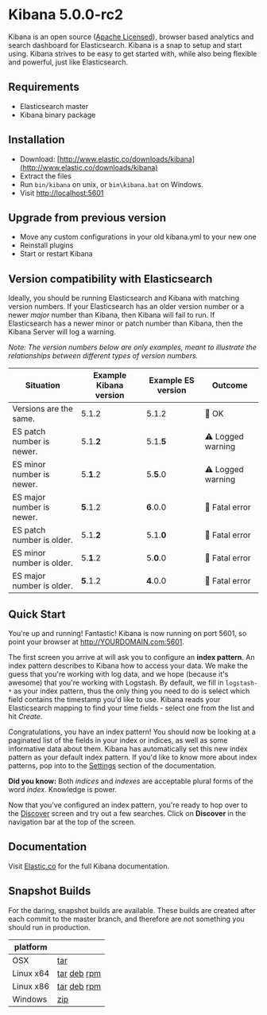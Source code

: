 # Kibana 5.0.0-rc2

Kibana is an open source ([Apache Licensed](https://github.com/elastic/kibana/blob/master/LICENSE.md)), browser based analytics and search dashboard for Elasticsearch. Kibana is a snap to setup and start using. Kibana strives to be easy to get started with, while also being flexible and powerful, just like Elasticsearch.

## Requirements

- Elasticsearch master
- Kibana binary package

## Installation

* Download: [http://www.elastic.co/downloads/kibana](http://www.elastic.co/downloads/kibana)
* Extract the files
* Run `bin/kibana` on unix, or `bin\kibana.bat` on Windows.
* Visit [http://localhost:5601](http://localhost:5601)

## Upgrade from previous version

* Move any custom configurations in your old kibana.yml to your new one
* Reinstall plugins
* Start or restart Kibana

## Version compatibility with Elasticsearch

Ideally, you should be running Elasticsearch and Kibana with matching version numbers. If your Elasticsearch has an older version number or a newer _major_ number than Kibana, then Kibana will fail to run. If Elasticsearch has a newer minor or patch number than Kibana, then the Kibana Server will log a warning.

_Note: The version numbers below are only examples, meant to illustrate the relationships between different types of version numbers._

| Situation                 | Example Kibana version     | Example ES version | Outcome |
| ------------------------- | -------------------------- |------------------- | ------- |
| Versions are the same.    | 5.1.2                      | 5.1.2              | 💚 OK      |
| ES patch number is newer. | 5.1.__2__                  | 5.1.__5__          | ⚠️ Logged warning      |
| ES minor number is newer. | 5.__1__.2                  | 5.__5__.0          | ⚠️ Logged warning      |
| ES major number is newer. | __5__.1.2                  | __6__.0.0          | 🚫 Fatal error      |
| ES patch number is older. | 5.1.__2__                  | 5.1.__0__          | 🚫 Fatal error      |
| ES minor number is older. | 5.__1__.2                  | 5.__0__.0          | 🚫 Fatal error      |
| ES major number is older. | __5__.1.2                  | __4__.0.0          | 🚫 Fatal error      |

## Quick Start

You're up and running! Fantastic! Kibana is now running on port 5601, so point your browser at http://YOURDOMAIN.com:5601.

The first screen you arrive at will ask you to configure an **index pattern**. An index pattern describes to Kibana how to access your data. We make the guess that you're working with log data, and we hope (because it's awesome) that you're working with Logstash. By default, we fill in `logstash-*` as your index pattern, thus the only thing you need to do is select which field contains the timestamp you'd like to use. Kibana reads your Elasticsearch mapping to find your time fields - select one from the list and hit *Create*.

Congratulations, you have an index pattern! You should now be looking at a paginated list of the fields in your index or indices, as well as some informative data about them. Kibana has automatically set this new index pattern as your default index pattern. If you'd like to know more about index patterns, pop into to the [Settings](#settings) section of the documentation.

**Did you know:** Both *indices* and *indexes* are acceptable plural forms of the word *index*. Knowledge is power.

Now that you've configured an index pattern, you're ready to hop over to the [Discover](#discover) screen and try out a few searches. Click on **Discover** in the navigation bar at the top of the screen.

## Documentation

Visit [Elastic.co](http://www.elastic.co/guide/en/kibana/current/index.html) for the full Kibana documentation.

## Snapshot Builds

For the daring, snapshot builds are available. These builds are created after each commit to the master branch, and therefore are not something you should run in production.

| platform |  |
| --- | --- |
| OSX | [tar](http://download.elastic.co/kibana/kibana-snapshot/kibana-5.0.0-rc2-SNAPSHOT-darwin-x86_64.tar.gz) |
| Linux x64 | [tar](http://download.elastic.co/kibana/kibana-snapshot/kibana-5.0.0-rc2-SNAPSHOT-linux-x86_64.tar.gz) [deb](https://download.elastic.co/kibana/kibana-snapshot/kibana-5.0.0-rc2-SNAPSHOT-amd64.deb) [rpm](https://download.elastic.co/kibana/kibana-snapshot/kibana-5.0.0-rc2-SNAPSHOT-x86_64.rpm) |
| Linux x86 | [tar](http://download.elastic.co/kibana/kibana-snapshot/kibana-5.0.0-rc2-SNAPSHOT-linux-x86.tar.gz) [deb](https://download.elastic.co/kibana/kibana-snapshot/kibana-5.0.0-rc2-SNAPSHOT-i386.deb) [rpm](https://download.elastic.co/kibana/kibana-snapshot/kibana-5.0.0-rc2-SNAPSHOT-i686.rpm) |
| Windows | [zip](http://download.elastic.co/kibana/kibana-snapshot/kibana-5.0.0-rc2-SNAPSHOT-windows-x86.zip) |
